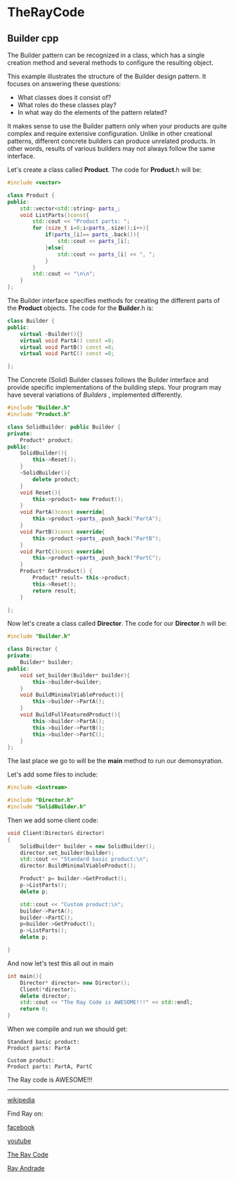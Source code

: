# TheRayCode
## Builder cpp

The Builder pattern can be recognized in a class, which has a single creation method and several methods to configure the resulting object. 

This example illustrates the structure of the Builder design pattern. 
It focuses on answering these questions:
* What classes does it consist of?
* What roles do these classes play?
* In what way do the elements of the pattern related?

It makes sense to use the Builder pattern only when your products are quite complex and require extensive configuration.
Unlike in other creational patterns, different concrete builders can produce unrelated products. 
In other words, results of various builders may not always follow the same interface.

Let's create a class called **Product**.
The code for **Product**.h will be:
```c++
#include <vector>

class Product {
public:
    std::vector<std::string> parts_;
    void ListParts()const{
        std::cout << "Product parts: ";
        for (size_t i=0;i<parts_.size();i++){
            if(parts_[i]== parts_.back()){
                std::cout << parts_[i];
            }else{
                std::cout << parts_[i] << ", ";
            }
        }
        std::cout << "\n\n";
    }
};
```
The Builder interface specifies methods for creating the different parts of the **Product** objects.
The code for the **Builder**.h is:
```c++
class Builder {
public:
    virtual ~Builder(){}
    virtual void PartA() const =0;
    virtual void PartB() const =0;
    virtual void PartC() const =0;

};
```
The Concrete (Solid) Builder classes follows the Builder interface and provide specific implementations of the building steps. 
Your program may have several variations of *Builders* , implemented differently.
```c++
#include "Builder.h"
#include "Product.h"

class SolidBuilder: public Builder {
private:
    Product* product;
public:
    SolidBuilder(){
        this->Reset();
    }
    ~SolidBuilder(){
        delete product;
    }
    void Reset(){
        this->product= new Product();
    }
    void PartA()const override{
        this->product->parts_.push_back("PartA");
    }
    void PartB()const override{
        this->product->parts_.push_back("PartB");
    }
    void PartC()const override{
        this->product->parts_.push_back("PartC");
    }
    Product* GetProduct() {
        Product* result= this->product;
        this->Reset();
        return result;
    }

};
```
Now let's create a class called **Director**.
The code for our **Director**.h will be:
```c++
#include "Builder.h"

class Director {
private:
    Builder* builder;
public:
    void set_builder(Builder* builder){
        this->builder=builder;
    }
    void BuildMinimalViableProduct(){
        this->builder->PartA();
    }
    void BuildFullFeaturedProduct(){
        this->builder->PartA();
        this->builder->PartB();
        this->builder->PartC();
    }
};
```
The last place we go to will be the **main** method to run our demonsyration.

Let's add some files to include:
```c++
#include <iostream>

#include "Director.h"
#include "SolidBuilder.h"
```

Then we add some client code:
```c++
void Client(Director& director)
{
    SolidBuilder* builder = new SolidBuilder();
    director.set_builder(builder);
    std::cout << "Standard basic product:\n";
    director.BuildMinimalViableProduct();

    Product* p= builder->GetProduct();
    p->ListParts();
    delete p;

    std::cout << "Custom product:\n";
    builder->PartA();
    builder->PartC();
    p=builder->GetProduct();
    p->ListParts();
    delete p;

}
```
And now let's test this all out in main

```c++
int main(){
    Director* director= new Director();
    Client(*director);
    delete director;
    std::cout << "The Ray Code is AWESOME!!!" << std::endl;
    return 0;
}
```
When we compile and run we should get:

```
Standard basic product:
Product parts: PartA

Custom product:
Product parts: PartA, PartC

```
The Ray code is AWESOME!!!

----------------------------------------------------------------------------------------------------

[wikipedia](https://en.wikipedia.org/wiki/Builder_pattern)

Find Ray on:

[facebook](https://www.facebook.com/TheRayCode/)

[youtube](https://www.youtube.com/user/AndradeRay/)

[The Ray Code](https://www.RayAndrade.com)

[Ray Andrade](https://www.RayAndrade.org)







